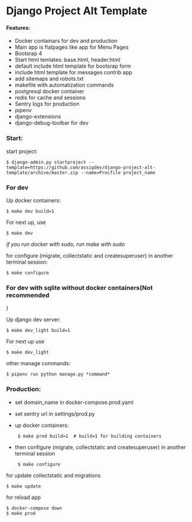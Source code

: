# Django Project Alt Template

#### Features:

- Docker containars for dev and production
- Main app is flatpages like app for Menu Pages
- Bootsrap 4
- Start html temlates: base.html, header.html
- default include html template for bootsrap form
- include html template for messages contrib app
- add sitemaps and robots.txt
- makefile with automatization commands
- postgresql docker container
- redis for cache and sessions
- Sentry logs for production
- pipenv  
- django-extensions
- django-debug-toolbar for dev


### Start:


start project:

    $ django-admin.py startproject --template=https://github.com/assigdev/django-project-alt-template/archive/master.zip --name=Procfile project_name


### For dev


Up docker containers:

    $ make dev build=1
    

For next up, use

    $ make dev

_if you run docker with sudo, run make with sudo_

    
for configure (migrate, collectstatic and createsuperuser) in another terminal session:

    $ make configure


### For dev with sqlite without docker containers(Not recommended
)


    
Up django dev server:

    $ make dev_light build=1
    
For next up use
    
    $ make dev_light

other manage commands:

    $ pipenv run python manage.py *command*

    
### Production:

 - set domain_name in docker-compose.prod.yaml
 - set sentry url in settings/prod.py
 - up docker containers:


 
        $ make prod build=1  # build=1 for building containers
    

    
 - then configure (migrate, collectstatic and createsuperuser) in another terminal session



        $ make configure




for update collectstatic and migrations

    $ make update

for reload app

    $ docker-compose down
    $ make prod



